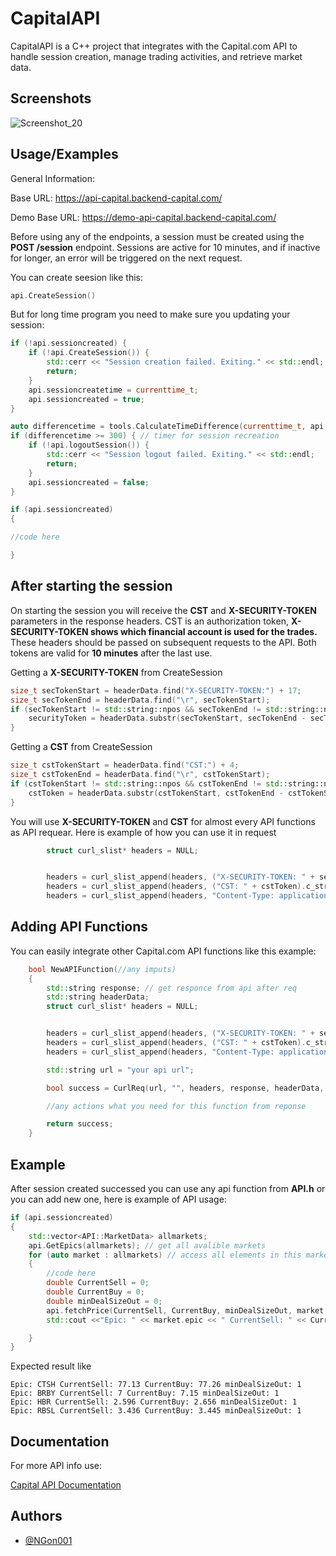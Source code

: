 
# CapitalAPI

CapitalAPI is a C++ project that integrates with the Capital.com API to handle session creation, manage trading activities, and retrieve market data.


## Screenshots

![Screenshot_20](https://github.com/user-attachments/assets/ddd2839f-96f0-48c3-8af3-f062818b86d9)



## Usage/Examples

General Information:

Base URL: https://api-capital.backend-capital.com/

Demo Base URL: https://demo-api-capital.backend-capital.com/

Before using any of the endpoints, a session must be created using the **POST /session** endpoint. Sessions are active for 10 minutes, and if inactive for longer, an error will be triggered on the next request.

You can create seesion like this:

```c++
api.CreateSession()
```

But for long time program you need to make sure you updating your session:

```c++
if (!api.sessioncreated) {
    if (!api.CreateSession()) {
        std::cerr << "Session creation failed. Exiting." << std::endl;
        return;
    }
    api.sessioncreatetime = currenttime_t;
    api.sessioncreated = true;
}

auto differencetime = tools.CalculateTimeDifference(currenttime_t, api.sessioncreatetime);
if (differencetime >= 300) { // timer for session recreation
    if (!api.logoutSession()) {
        std::cerr << "Session logout failed. Exiting." << std::endl;
        return;
    }
    api.sessioncreated = false;
}

if (api.sessioncreated)
{

//code here

}
```




## After starting the session

On starting the session you will receive the __CST__ and __X-SECURITY-TOKEN__ parameters in the response headers. CST is an authorization token, **X-SECURITY-TOKEN shows which financial account is used for the trades.** These headers should be passed on subsequent requests to the API. Both tokens are valid for __10 minutes__ after the last use.

Getting a **X-SECURITY-TOKEN** from CreateSession
```c++
size_t secTokenStart = headerData.find("X-SECURITY-TOKEN:") + 17;
size_t secTokenEnd = headerData.find("\r", secTokenStart);
if (secTokenStart != std::string::npos && secTokenEnd != std::string::npos) {
    securityToken = headerData.substr(secTokenStart, secTokenEnd - secTokenStart);
}
```

Getting a **CST** from CreateSession
```c++
size_t cstTokenStart = headerData.find("CST:") + 4;
size_t cstTokenEnd = headerData.find("\r", cstTokenStart);
if (cstTokenStart != std::string::npos && cstTokenEnd != std::string::npos) {
    cstToken = headerData.substr(cstTokenStart, cstTokenEnd - cstTokenStart);
}
```

You will use **X-SECURITY-TOKEN** and **CST** for almost every API functions as API requear.
Here is example of how you can use it in request

```c++
        struct curl_slist* headers = NULL;


        headers = curl_slist_append(headers, ("X-SECURITY-TOKEN: " + securityToken).c_str();
        headers = curl_slist_append(headers, ("CST: " + cstToken).c_str());
        headers = curl_slist_append(headers, "Content-Type: application/json");

```

## Adding API Functions
You can easily integrate other Capital.com API functions like this example:

```c++
    bool NewAPIFunction(//any imputs)
    {
        std::string response; // get responce from api after req
        std::string headerData;
        struct curl_slist* headers = NULL;


        headers = curl_slist_append(headers, ("X-SECURITY-TOKEN: " + securityToken).c_str();
        headers = curl_slist_append(headers, ("CST: " + cstToken).c_str());
        headers = curl_slist_append(headers, "Content-Type: application/json");

        std::string url = "your api url";

        bool success = CurlReq(url, "", headers, response, headerData, "GET"); // API req, change "GET" to other format if req, or add more headers if API req

        //any actions what you need for this function from reponse

        return success;
    }
```

## Example

After session created successed you can use any api function from **API.h** or you can add new one,
here is example of API usage:

```c++
if (api.sessioncreated)
{
    std::vector<API::MarketData> allmarkets;
    api.GetEpics(allmarkets); // get all avalible markets
    for (auto market : allmarkets) // access all elements in this market array
    {
        //code here
        double CurrentSell = 0;
        double CurrentBuy = 0;
        double minDealSizeOut = 0;
        api.fetchPrice(CurrentSell, CurrentBuy, minDealSizeOut, market.epic); // get current buy, sell pricess and minimum size for buy
        std::cout <<"Epic: " << market.epic << " CurrentSell: " << CurrentSell << " CurrentBuy: " << CurrentBuy << " minDealSizeOut: " << minDealSizeOut << std::endl;

    }
}
```

Expected result like 

```
Epic: CTSH CurrentSell: 77.13 CurrentBuy: 77.26 minDealSizeOut: 1
Epic: BRBY CurrentSell: 7 CurrentBuy: 7.15 minDealSizeOut: 1
Epic: HBR CurrentSell: 2.596 CurrentBuy: 2.656 minDealSizeOut: 1
Epic: RBSL CurrentSell: 3.436 CurrentBuy: 3.445 minDealSizeOut: 1
```
## Documentation

For more API info use:

[Capital API Documentation](https://open-api.capital.com/)


## Authors

- [@NGon001](https://github.com/NGon001)

